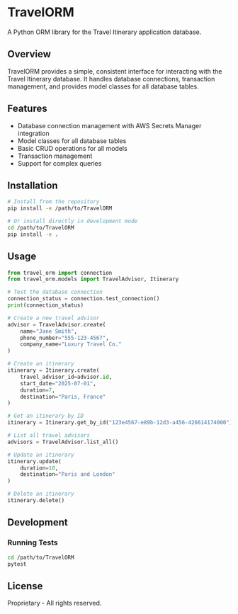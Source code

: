 # TravelORM

A Python ORM library for the Travel Itinerary application database.

## Overview

TravelORM provides a simple, consistent interface for interacting with the Travel Itinerary database. It handles database connections, transaction management, and provides model classes for all database tables.

## Features

- Database connection management with AWS Secrets Manager integration
- Model classes for all database tables
- Basic CRUD operations for all models
- Transaction management
- Support for complex queries

## Installation

```bash
# Install from the repository
pip install -e /path/to/TravelORM

# Or install directly in development mode
cd /path/to/TravelORM
pip install -e .
```

## Usage

```python
from travel_orm import connection
from travel_orm.models import TravelAdvisor, Itinerary

# Test the database connection
connection_status = connection.test_connection()
print(connection_status)

# Create a new travel advisor
advisor = TravelAdvisor.create(
    name="Jane Smith",
    phone_number="555-123-4567",
    company_name="Luxury Travel Co."
)

# Create an itinerary
itinerary = Itinerary.create(
    travel_advisor_id=advisor.id,
    start_date="2025-07-01",
    duration=7,
    destination="Paris, France"
)

# Get an itinerary by ID
itinerary = Itinerary.get_by_id("123e4567-e89b-12d3-a456-426614174000")

# List all travel advisors
advisors = TravelAdvisor.list_all()

# Update an itinerary
itinerary.update(
    duration=10,
    destination="Paris and London"
)

# Delete an itinerary
itinerary.delete()
```

## Development

### Running Tests

```bash
cd /path/to/TravelORM
pytest
```

## License

Proprietary - All rights reserved.
